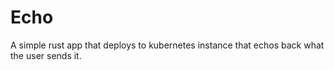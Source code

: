 # Echo

A simple rust app that deploys to kubernetes instance that echos back what the user sends it.
